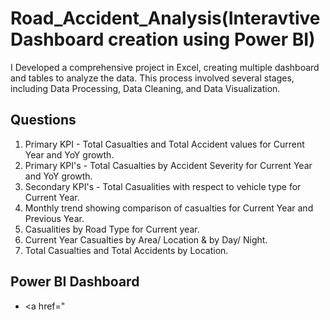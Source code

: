 # Road_Accident_Analysis(Interavtive Dashboard creation using Power BI)
I Developed a comprehensive  project in Excel, creating multiple dashboard and tables to analyze the data. This process involved several stages, including Data Processing, Data Cleaning, and Data Visualization.

## Questions

1. Primary KPI - Total Casualties and Total Accident values for Current Year and YoY growth.
2. Primary KPI's - Total Casualties by Accident Severity for Current Year and YoY growth.
3. Secondary KPI's - Total Casualities with respect to vehicle type for Current Year.
4. Monthly trend showing comparison of casualties for Current Year and Previous Year.
5. Casualities by Road Type for Current year.
6. Current Year Casualties by Area/ Location & by Day/ Night.
7. Total Casualties and Total Accidents by Location.

## Power BI Dashboard
- <a href="
